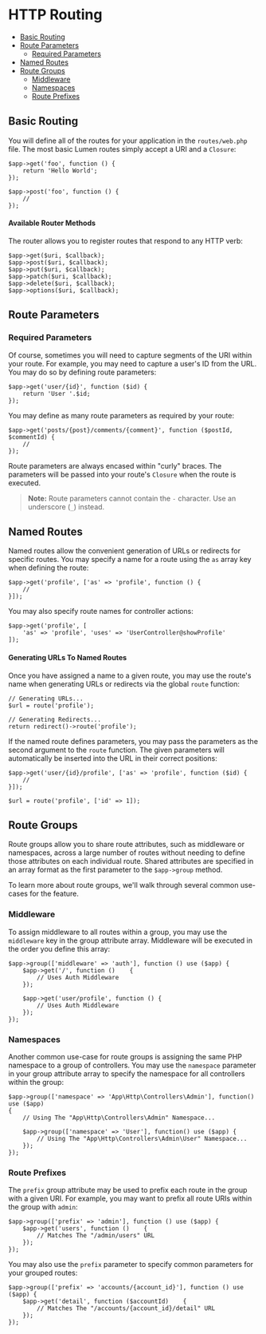# HTTP Routing

- [Basic Routing](#basic-routing)
- [Route Parameters](#route-parameters)
    - [Required Parameters](#required-parameters)
- [Named Routes](#named-routes)
- [Route Groups](#route-groups)
    - [Middleware](#route-group-middleware)
    - [Namespaces](#route-group-namespaces)
    - [Route Prefixes](#route-group-prefixes)

<a name="basic-routing"></a>
## Basic Routing

You will define all of the routes for your application in the `routes/web.php` file. The most basic Lumen routes simply accept a URI and a `Closure`:

    $app->get('foo', function () {
        return 'Hello World';
    });

    $app->post('foo', function () {
        //
    });

#### Available Router Methods

The router allows you to register routes that respond to any HTTP verb:

    $app->get($uri, $callback);
    $app->post($uri, $callback);
    $app->put($uri, $callback);
    $app->patch($uri, $callback);
    $app->delete($uri, $callback);
    $app->options($uri, $callback);

<a name="route-parameters"></a>
## Route Parameters

<a name="required-parameters"></a>
### Required Parameters

Of course, sometimes you will need to capture segments of the URI within your route. For example, you may need to capture a user's ID from the URL. You may do so by defining route parameters:

    $app->get('user/{id}', function ($id) {
        return 'User '.$id;
    });

You may define as many route parameters as required by your route:

    $app->get('posts/{post}/comments/{comment}', function ($postId, $commentId) {
        //
    });

Route parameters are always encased within "curly" braces. The parameters will be passed into your route's `Closure` when the route is executed.

> **Note:** Route parameters cannot contain the `-` character. Use an underscore (`_`) instead.

<a name="named-routes"></a>
## Named Routes

Named routes allow the convenient generation of URLs or redirects for specific routes. You may specify a name for a route using the `as` array key when defining the route:

    $app->get('profile', ['as' => 'profile', function () {
        //
    }]);

You may also specify route names for controller actions:

    $app->get('profile', [
        'as' => 'profile', 'uses' => 'UserController@showProfile'
    ]);

#### Generating URLs To Named Routes

Once you have assigned a name to a given route, you may use the route's name when generating URLs or redirects via the global `route` function:

    // Generating URLs...
    $url = route('profile');

    // Generating Redirects...
    return redirect()->route('profile');

If the named route defines parameters, you may pass the parameters as the second argument to the `route` function. The given parameters will automatically be inserted into the URL in their correct positions:

    $app->get('user/{id}/profile', ['as' => 'profile', function ($id) {
        //
    }]);

    $url = route('profile', ['id' => 1]);

<a name="route-groups"></a>
## Route Groups

Route groups allow you to share route attributes, such as middleware or namespaces, across a large number of routes without needing to define those attributes on each individual route. Shared attributes are specified in an array format as the first parameter to the `$app->group` method.

To learn more about route groups, we'll walk through several common use-cases for the feature.

<a name="route-group-middleware"></a>
### Middleware

To assign middleware to all routes within a group, you may use the `middleware` key in the group attribute array. Middleware will be executed in the order you define this array:

    $app->group(['middleware' => 'auth'], function () use ($app) {
        $app->get('/', function ()    {
            // Uses Auth Middleware
        });

        $app->get('user/profile', function () {
            // Uses Auth Middleware
        });
    });

<a name="route-group-namespaces"></a>
### Namespaces

Another common use-case for route groups is assigning the same PHP namespace to a group of controllers. You may use the `namespace` parameter in your group attribute array to specify the namespace for all controllers within the group:

    $app->group(['namespace' => 'App\Http\Controllers\Admin'], function() use ($app)
    {
        // Using The "App\Http\Controllers\Admin" Namespace...

        $app->group(['namespace' => 'User'], function() use ($app) {
            // Using The "App\Http\Controllers\Admin\User" Namespace...
        });
    });

<a name="route-group-prefixes"></a>
### Route Prefixes

The `prefix` group attribute may be used to prefix each route in the group with a given URI. For example, you may want to prefix all route URIs within the group with `admin`:

    $app->group(['prefix' => 'admin'], function () use ($app) {
        $app->get('users', function ()    {
            // Matches The "/admin/users" URL
        });
    });

You may also use the `prefix` parameter to specify common parameters for your grouped routes:

    $app->group(['prefix' => 'accounts/{account_id}'], function () use ($app) {
        $app->get('detail', function ($accountId)    {
            // Matches The "/accounts/{account_id}/detail" URL
        });
    });
